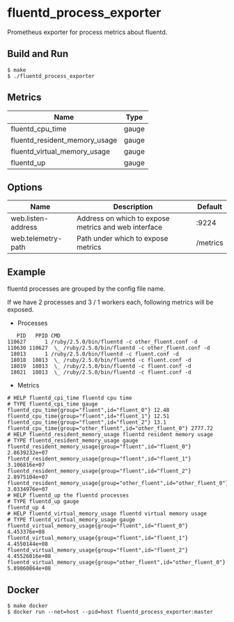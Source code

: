 # fluentd_process_exporter

Prometheus exporter for process metrics about fluentd.

## Build and Run

```
$ make
$ ./fluentd_process_exporter
```

## Metrics

Name | Type
------|------
fluentd_cpu_time | gauge 
fluentd_resident_memory_usage | gauge
fluentd_virtual_memory_usage | gauge
fluentd_up | gauge

## Options
Name |Description | Default
---------|-------------|----|
web.listen-address | Address on which to expose metrics and web interface | :9224 
web.telemetry-path | Path under which to expose metrics | /metrics 

## Example
fluentd processes are grouped by the config file name.

If we have 2 processes and 3 / 1 workers each, following metrics will be exposed.
* Processes
```
   PID   PPID CMD
110627      1 /ruby/2.5.0/bin/fluentd -c other_fluent.conf -d
110630 110627  \_ /ruby/2.5.0/bin/fluentd -c other_fluent.conf -d
 18013      1 /ruby/2.5.0/bin/fluentd -c fluent.conf -d
 18018  18013  \_ /ruby/2.5.0/bin/fluentd -c fluent.conf -d
 18019  18013  \_ /ruby/2.5.0/bin/fluentd -c fluent.conf -d
 18021  18013  \_ /ruby/2.5.0/bin/fluentd -c fluent.conf -d
```

* Metrics
```
# HELP fluentd_cpi_time fluentd cpu time
# TYPE fluentd_cpi_time gauge
fluentd_cpu_time{group="fluent",id="fluent_0"} 12.48
fluentd_cpu_time{group="fluent",id="fluent_1"} 12.51
fluentd_cpu_time{group="fluent",id="fluent_2"} 13.1
fluentd_cpu_time{group="other_fluent",id="other_fluent_0"} 2777.72
# HELP fluentd_resident_memory_usage fluentd resident memory usage
# TYPE fluentd_resident_memory_usage gauge
fluentd_resident_memory_usage{group="fluent",id="fluent_0"} 2.8639232e+07
fluentd_resident_memory_usage{group="fluent",id="fluent_1"} 3.106816e+07
fluentd_resident_memory_usage{group="fluent",id="fluent_2"} 2.8975104e+07
fluentd_resident_memory_usage{group="other_fluent",id="other_fluent_0"} 3.0334976e+07
# HELP fluentd_up the fluentd processes
# TYPE fluentd_up gauge
fluentd_up 4
# HELP fluentd_virtual_memory_usage fluentd virtual memory usage
# TYPE fluentd_virtual_memory_usage gauge
fluentd_virtual_memory_usage{group="fluent",id="fluent_0"} 4.453376e+08
fluentd_virtual_memory_usage{group="fluent",id="fluent_1"} 4.4550144e+08
fluentd_virtual_memory_usage{group="fluent",id="fluent_2"} 4.45526016e+08
fluentd_virtual_memory_usage{group="other_fluent",id="other_fluent_0"} 5.89860864e+08
```

## Docker

```
$ make docker
$ docker run --net=host --pid=host fluentd_process_exporter:master
```